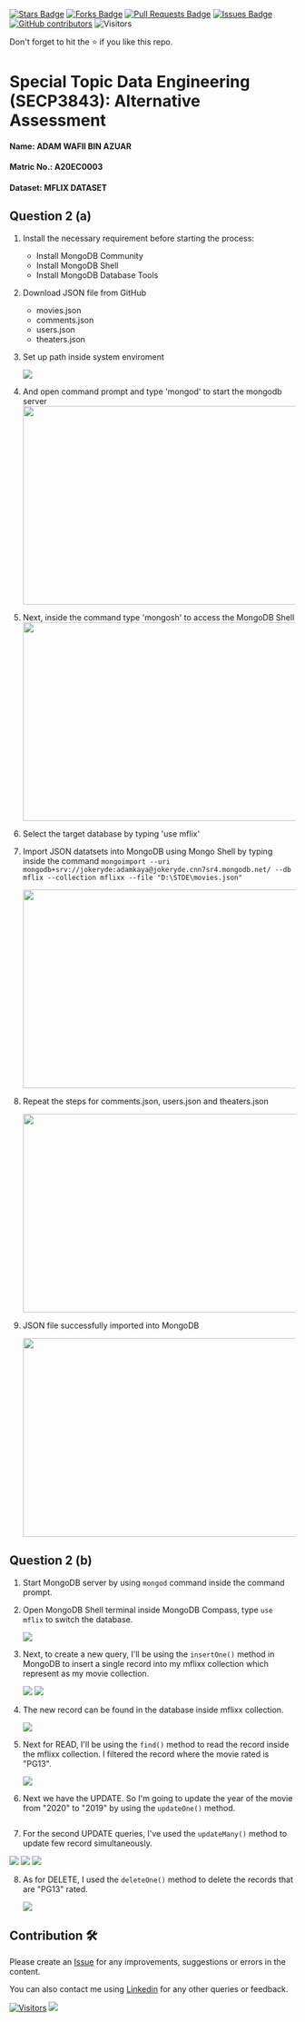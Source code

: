 <a href="https://github.com/drshahizan/SECP3843/stargazers"><img src="https://img.shields.io/github/stars/drshahizan/SECP3843" alt="Stars Badge"/></a>
<a href="https://github.com/drshahizan/SECP3843/network/members"><img src="https://img.shields.io/github/forks/drshahizan/SECP3843" alt="Forks Badge"/></a>
<a href="https://github.com/drshahizan/SECP3843/pulls"><img src="https://img.shields.io/github/issues-pr/drshahizan/SECP3843" alt="Pull Requests Badge"/></a>
<a href="https://github.com/drshahizan/SECP3843/issues"><img src="https://img.shields.io/github/issues/drshahizan/SECP3843" alt="Issues Badge"/></a>
<a href="https://github.com/drshahizan/SECP3843/graphs/contributors"><img alt="GitHub contributors" src="https://img.shields.io/github/contributors/drshahizan/SECP3843?color=2b9348"></a>
![Visitors](https://api.visitorbadge.io/api/visitors?path=https%3A%2F%2Fgithub.com%2Fdrshahizan%2FSECP3843&labelColor=%23d9e3f0&countColor=%23697689&style=flat)

Don't forget to hit the :star: if you like this repo.

# Special Topic Data Engineering (SECP3843): Alternative Assessment

#### Name: ADAM WAFII BIN AZUAR

#### Matric No.: A20EC0003

#### Dataset: MFLIX DATASET

## Question 2 (a)

  1. Install the necessary requirement before starting the process:
     <ul>
       <li> Install MongoDB Community</li>
       <li> Install MongoDB Shell</li>
       <li> Install MongoDB Database Tools</li>
     </ul>

  2. Download JSON file from GitHub
     <ul>
       <li> movies.json</li>
       <li> comments.json</li>
       <li> users.json</li>
       <li> theaters.json</li>
     </ul>

  3. Set up path inside system enviroment
     
     <img src="https://github.com/drshahizan/SECP3843/blob/0ab73ca1ce9f455715b6856adb29aaf488f920c4/submission/Jokeryde/question2/files/images/image_2023-06-26_183600121.png">
     
  5. And open command prompt and type 'mongod' to start the mongodb server
      <img src="https://github.com/drshahizan/SECP3843/blob/0ab73ca1ce9f455715b6856adb29aaf488f920c4/submission/Jokeryde/question2/files/images/mongod.jpg" style="width: 800px; height: 350px;">
      
  6. Next, inside the command type 'mongosh' to access the MongoDB Shell
     <img src="https://github.com/drshahizan/SECP3843/blob/0ab73ca1ce9f455715b6856adb29aaf488f920c4/submission/Jokeryde/question2/files/images/mongosh.jpg" style="width: 800px; height: 350px;">
     
  7. Select the target database by typing 'use mflix'
      
      
  8. Import JSON datatsets into MongoDB using Mongo Shell by typing inside the command ```mongoimport --uri mongodb+srv://jokeryde:adamkaya@jokeryde.cnn7sr4.mongodb.net/ --db mflix --collection mflixx --file "D:\STDE\movies.json"```

      <img src="https://github.com/drshahizan/SECP3843/blob/0ab73ca1ce9f455715b6856adb29aaf488f920c4/submission/Jokeryde/question2/files/images/movies.jpg" style="width: 800px; height: 350px;">
      
  9. Repeat the steps for comments.json, users.json and theaters.json

      <img src="https://github.com/drshahizan/SECP3843/blob/0520bb3bed079e157a1f5e2a857d1cf305cf112c/submission/Jokeryde/question2/files/images/other.jpg" style="width: 800px; height: 350px;">
      
  10. JSON file successfully imported into MongoDB

      <img src="https://github.com/drshahizan/SECP3843/blob/0520bb3bed079e157a1f5e2a857d1cf305cf112c/submission/Jokeryde/question2/files/images/mongo%20db.jpg" style="width: 800px; height: 350px;">

      
## Question 2 (b)

  1. Start MongoDB server by using ```mongod``` command inside the command prompt.
  2. Open MongoDB Shell terminal inside MongoDB Compass, type ```use mflix``` to switch the database.

     <img src="https://github.com/drshahizan/SECP3843/blob/2bfdac31d9e2d308440f320ba27d5f7030b08d5c/submission/Jokeryde/question2/files/images/switch.jpg">
     
  3. Next, to create a new query, I'll be using the ```insertOne()``` method in MongoDB to insert a single record into my mflixx collection which represent as my movie collection.

     <img src="https://github.com/drshahizan/SECP3843/blob/2bfdac31d9e2d308440f320ba27d5f7030b08d5c/submission/Jokeryde/question2/files/images/insertdb.jpg">

     <img src="https://github.com/drshahizan/SECP3843/blob/2bfdac31d9e2d308440f320ba27d5f7030b08d5c/submission/Jokeryde/question2/files/images/insert%20part%202.jpg">
     

  4. The new record can be found in the database inside mflixx collection.

      <img src="https://github.com/drshahizan/SECP3843/blob/2bfdac31d9e2d308440f320ba27d5f7030b08d5c/submission/Jokeryde/question2/files/images/data%20insert.jpg">

  5. Next for READ, I'll be using the ```find()``` method to read the record inside the mflixx collection. I filtered the record where the movie rated is "PG13".
     
     <img src="https://github.com/drshahizan/SECP3843/blob/2bfdac31d9e2d308440f320ba27d5f7030b08d5c/submission/Jokeryde/question2/files/images/find%20movie.jpg">

  6. Next we have the UPDATE. So I'm going to update the year of the movie from "2020" to "2019" by using the ```updateOne()``` method.

     <img rc="https://github.com/drshahizan/SECP3843/blob/2bfdac31d9e2d308440f320ba27d5f7030b08d5c/submission/Jokeryde/question2/files/images/updateone.jpg">

  7. For the second UPDATE queries, I've used the ```updateMany()``` method to update few record simultaneously.

<img src="https://github.com/drshahizan/SECP3843/blob/f2ce59043557cf14ba46fbafe26b78c3c828bba4/submission/Jokeryde/question2/files/images/updatemany.jpg">


<img src="https://github.com/drshahizan/SECP3843/blob/f2ce59043557cf14ba46fbafe26b78c3c828bba4/submission/Jokeryde/question2/files/images/updatemanyy.jpg">


<img src="https://github.com/drshahizan/SECP3843/blob/f2ce59043557cf14ba46fbafe26b78c3c828bba4/submission/Jokeryde/question2/files/images/updatemanyyy.jpg">
     

  8. As for DELETE, I used the ```deleteOne()``` method to delete the records that are "PG13" rated.

     <img src="https://github.com/drshahizan/SECP3843/blob/2bfdac31d9e2d308440f320ba27d5f7030b08d5c/submission/Jokeryde/question2/files/images/delete.jpg">

     

## Contribution 🛠️

Please create an [Issue](https://github.com/drshahizan/special-topic-data-engineering/issues) for any improvements, suggestions or errors in the content.

You can also contact me using [Linkedin](https://www.linkedin.com/in/drshahizan/) for any other queries or feedback.

[![Visitors](https://api.visitorbadge.io/api/visitors?path=https%3A%2F%2Fgithub.com%2Fdrshahizan&labelColor=%23697689&countColor=%23555555&style=plastic)](https://visitorbadge.io/status?path=https%3A%2F%2Fgithub.com%2Fdrshahizan)
![](https://hit.yhype.me/github/profile?user_id=81284918)
